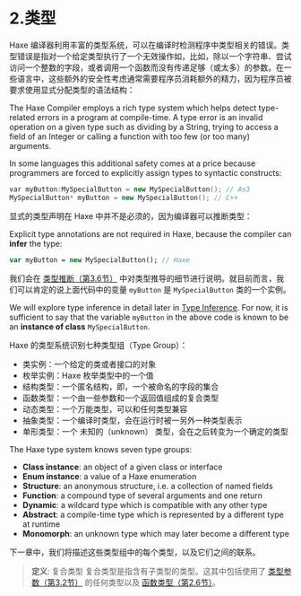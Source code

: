 # 2.类型

Haxe 编译器利用丰富的类型系统，可以在编译时检测程序中类型相关的错误。类型错误是指对一个给定类型执行了一个无效操作如，比如，除以一个字符串、尝试访问一个整数的字段，或者调用一个函数而没有传递足够（或太多）的参数。在一些语言中，这些额外的安全性考虑通常需要程序员消耗额外的精力，因为程序员被要求使用显式分配类型的语法结构：

The Haxe Compiler employs a rich type system which helps detect type-related errors in a program at compile-time. A type error is an invalid operation on a given type such as dividing by a String, trying to access a field of an Integer or calling a function with too few (or too many) arguments.

In some languages this additional safety comes at a price because programmers are forced to explicitly assign types to syntactic constructs:

```C++
var myButton:MySpecialButton = new MySpecialButton(); // As3 
MySpecialButton* myButton = new MySpecialButton(); // C++
```

显式的类型声明在 Haxe 中并不是必须的，因为编译器可以推断类型：

Explicit type annotations are not required in Haxe, because the compiler can **infer** the type:

```haxe
var myButton = new MySpecialButton(); // Haxe 
```

我们会在 [类型推断（第3.6节）](http:///#) 中对类型推导的细节进行说明。就目前而言，我们可以肯定的说上面代码中的变量 `myButton` 是 `MySpecialButton` 类的一个实例。

We will explore type inference in detail later in [Type Inference](https://haxe.org/manual/type-system-type-inference.html). For now, it is sufficient to say that the variable `myButton` in the above code is known to be an **instance of class** `MySpecialButton`.

Haxe 的类型系统识别七种类型组（Type Group）：

- 类实例：一个给定的类或者接口的对象
- 枚举实例：Haxe 枚举类型中的一个值
- 结构类型：一个匿名结构，即，一个被命名的字段的集合
- 函数类型：一个由一些参数和一个返回值组成的复合类型
- 动态类型：一个万能类型，可以和任何类型兼容
- 抽象类型：一个编译时类型，会在运行时被一另外一种类型表示
- 单形类型：一个 未知的（unknown） 类型，会在之后转变为一个确定的类型

The Haxe type system knows seven type groups:

- **Class instance**: an object of a given class or interface
- **Enum instance**: a value of a Haxe enumeration
- **Structure**: an anonymous structure, i.e. a collection of named fields
- **Function**: a compound type of several arguments and one return
- **Dynamic**: a wildcard type which is compatible with any other type
- **Abstract**: a compile-time type which is represented by a different type at runtime
- **Monomorph**: an unknown type which may later become a different type

下一章中，我们将描述这些类型组中的每个类型，以及它们之间的联系。

> **定义**: 复合类型
>  复合类型是指含有子类型的类型。这其中包括使用了 [类型参数（第3.2节）](http:///#) 的任何类型以及 [函数类型（第2.6节）](http:///#)。

